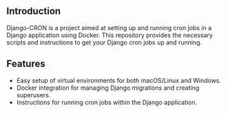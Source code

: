 ## Introduction

Django-CRON is a project aimed at setting up and running cron jobs in a Django application using Docker. This repository provides the necessary scripts and instructions to get your Django cron jobs up and running.

## Features

- Easy setup of virtual environments for both macOS/Linux and Windows.
- Docker integration for managing Django migrations and creating superusers.
- Instructions for running cron jobs within the Django application.
